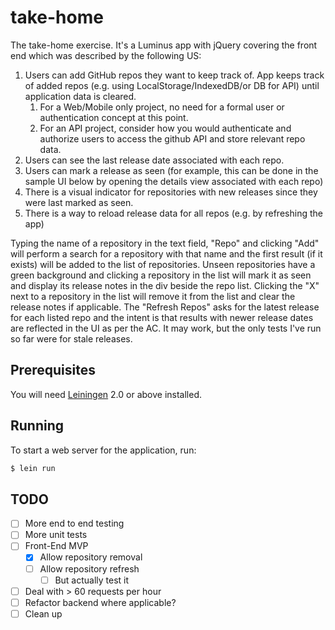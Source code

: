 # take-home

The take-home exercise.
It's a Luminus app with jQuery covering the front end
which was described by the following US:

1. Users can add GitHub repos they want to keep track of.   App keeps track of added repos (e.g. using LocalStorage/IndexedDB/or DB for API) until application data is cleared.
   1. For a Web/Mobile only project, no need for a formal user or authentication concept at this point.
   2. For an API project, consider how you would authenticate and authorize users to access the github API and store relevant repo data.
2. Users can see the last release date associated with each repo.
3. Users can mark a release as seen (for example, this can be done in the sample UI below by opening the details view associated with each repo)
4. There is a visual indicator for repositories with new releases since they were last marked as seen.
5. There is a way to reload release data for all repos (e.g. by refreshing the app)

Typing the name of a repository in the text field, "Repo" and clicking "Add"
will perform a search for a repository with that name and the first result
(if it exists) will be added to the list of repositories.
Unseen repositories have a green background and clicking a repository in the list
will mark it as seen and display its release notes in the div beside the repo list.
Clicking the "X" next to a repository in the list will remove it from the list and
clear the release notes if applicable.
The "Refresh Repos" asks for the latest release for each listed repo and the intent
is that results with newer release dates are reflected in the UI as per the AC.
It may work, but the only tests I've run so far were for stale releases.

## Prerequisites

You will need [Leiningen][1] 2.0 or above installed.

[1]: https://github.com/technomancy/leiningen

## Running

To start a web server for the application, run:

```bash
$ lein run 
```

## TODO
- [ ] More end to end testing
- [ ] More unit tests
- [ ] Front-End MVP
    - [x] Allow repository removal
    - [ ] Allow repository refresh
      - [ ] But actually test it
- [ ] Deal with > 60 requests per hour
- [ ] Refactor backend where applicable?
- [ ] Clean up
